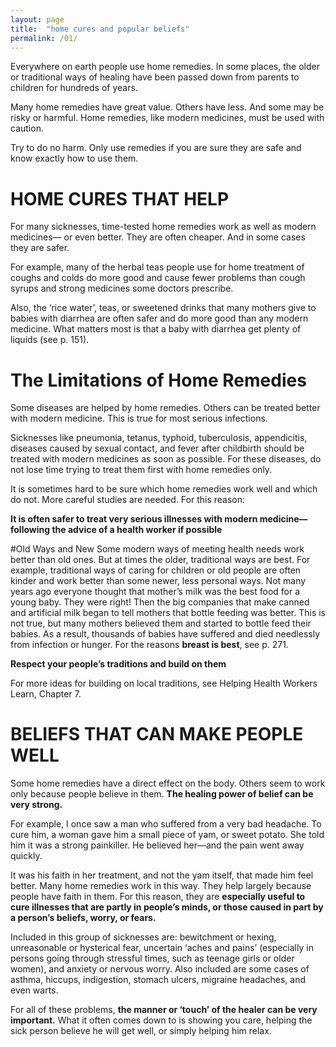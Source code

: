 ```yaml
---
layout: page
title:  "home cures and popular beliefs"
permalink: /01/
---
```

Everywhere on earth people use home remedies. In some places, the older or traditional ways of healing have been passed down from parents to children for hundreds of years.

Many home remedies have great value. Others have less. And some may be risky or harmful. Home remedies, like modern medicines, must be used with caution.

Try to do no harm. Only use remedies if you are sure they are safe and
know exactly how to use them.

# HOME CURES THAT HELP

For many sicknesses, time-tested home remedies work as well as modern medicines— or even better. They are often cheaper. And in some cases they are safer.

For example, many of the herbal teas people use for home treatment of coughs and colds do more good and cause fewer problems than cough syrups and strong medicines some doctors prescribe.

Also, the ‘rice water’, teas, or sweetened drinks that many mothers give to babies with diarrhea are often safer and do more good than any modern medicine. What matters most is that a baby with diarrhea get plenty of liquids (see p. 151).

# The Limitations of Home Remedies

Some diseases are helped by home remedies. Others can be treated better
with modern medicine. This is true for most serious infections.

Sicknesses like pneumonia, tetanus, typhoid, tuberculosis, appendicitis, diseases caused by sexual contact, and fever after childbirth should be treated with modern medicines as soon as possible. For these diseases, do not lose time trying to treat them first with home remedies only.

It is sometimes hard to be sure which home remedies work well and which do not. More careful studies are needed. For this reason:


**It is often safer to treat very serious illnesses with modern medicine—following the advice of a health worker if possible**


#Old Ways and New
Some modern ways of meeting health needs work better than old ones. But at times the older, traditional ways are best. For example, traditional ways of caring for children or old people are often kinder and work better than some newer, less personal ways.
Not many years ago everyone thought that mother’s milk was the best food for a young baby. They were right! Then the big companies that make canned and artificial milk began to tell mothers that bottle feeding was better. This is not true, but many mothers believed them and started to bottle feed their babies. As a result, thousands of babies have suffered and died needlessly from infection or hunger. For the reasons **breast is best**, see p. 271.

**Respect your people’s traditions and build on them**

For more ideas for building on local traditions, see Helping Health Workers Learn, Chapter 7.


# BELIEFS THAT CAN MAKE PEOPLE WELL

Some home remedies have a direct effect on the body. Others seem to work only because people believe in them. **The healing power of belief can be very strong.**

For example, I once saw a man who suffered from a very bad headache. To cure him, a woman gave him a small piece of yam, or sweet potato. She
told him it was a strong painkiller. He believed her—and the pain went away quickly.

It was his faith in her treatment, and not the yam itself, that made him feel better. Many home remedies work in this way. They help largely because people have faith in them. For this reason, they are **especially useful to cure illnesses that are partly in people’s minds, or those caused in part by a person’s beliefs, worry, or fears.**

Included in this group of sicknesses are: bewitchment or hexing, unreasonable or hysterical fear, uncertain ‘aches and pains’ (especially in persons going through stressful times, such as teenage girls or older women), and anxiety or nervous worry. Also included are some cases of asthma, hiccups, indigestion, stomach ulcers, migraine headaches, and even warts.

For all of these problems, **the manner or ‘touch’ of the healer can be very important.** What it often comes down to is showing you care, helping the sick person believe he will get well, or simply helping him relax.
